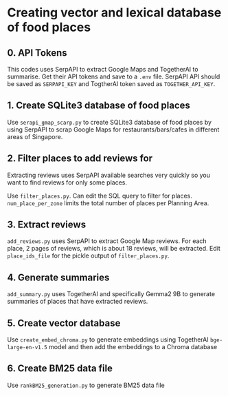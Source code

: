 # Creating vector and lexical database of food places

## 0. API Tokens
This codes uses SerpAPI to extract Google Maps and TogetherAI to summarise. Get their API tokens
and save to a `.env` file.
SerpAPI API should be saved as `SERPAPI_KEY` and TogtherAI token saved as `TOGETHER_API_KEY`.

## 1. Create SQLite3 database of food places
Use `serapi_gmap_scarp.py` to create SQLite3 database of food places
by using SerpAPI to scrap Google Maps for restaurants/bars/cafes
in different areas of Singapore.

## 2. Filter places to add reviews for
Extracting reviews uses SerpAPI available searches very quickly so
you want to find reviews for only some places.

Use `filter_places.py`. Can edit the SQL query to filter for places.
`num_place_per_zone` limits the total number of places per Planning Area.

## 3. Extract reviews
`add_reviews.py` uses SerpAPI to extract Google Map reviews. For each place,
2 pages of reviews, which is about 18 reviews, will be extracted. Edit `place_ids_file`
for the pickle output of `filter_places.py`.

## 4. Generate summaries
`add_summary.py` uses TogetherAI and specifically Gemma2 9B to generate summaries of places that
have extracted reviews.

## 5. Create vector database
Use `create_embed_chroma.py` to generate embeddings using TogetherAI `bge-large-en-v1.5` model
and then add the embeddings to a Chroma database

## 6. Create BM25 data file
Use `rankBM25_generation.py` to generate BM25 data file